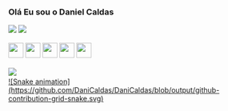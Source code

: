 ### Olá Eu sou o Daniel Caldas
<div>
<img src=https://github-readme-stats.vercel.app/api?username=DaniCaldas&show_icons=true&theme=darcula&include_all_commits=true&count_1/>
 <img src= https://github-readme-stats.vercel.app/api/top-langs/?username=Danicaldas&layout=compact&lengs_count=16&theme=tokyonight/>
</div>

<div><br>
     <img height=30px width=30px src="https://cdn.jsdelivr.net/gh/devicons/devicon/icons/html5/html5-original.svg"/> 
      <img height=30px width=30px  src="https://cdn.jsdelivr.net/gh/devicons/devicon/icons/css3/css3-original.svg" />
     <img  height=30px width=30px  src="https://cdn.jsdelivr.net/gh/devicons/devicon/icons/javascript/javascript-original.svg" />
      <img height=30px width=30px  src="https://cdn.jsdelivr.net/gh/devicons/devicon/icons/vuejs/vuejs-original.svg" />
      <img height=30px width=30px  src="https://cdn.jsdelivr.net/gh/devicons/devicon/icons/react/react-original.svg" />
  </div>
  
  <div><br>
  <a href="https://www.linkedin.com/in/daniel-caldas-95654b213"  target=_blank/> <img src=	"https://img.shields.io/badge/LinkedIn-0077B5?style=for-the-badge&logo=linkedin&logoColor=white" target=_blank/>
 
  </div>
![Snake animation](https://github.com/DaniCaldas/DaniCaldas/blob/output/github-contribution-grid-snake.svg)
